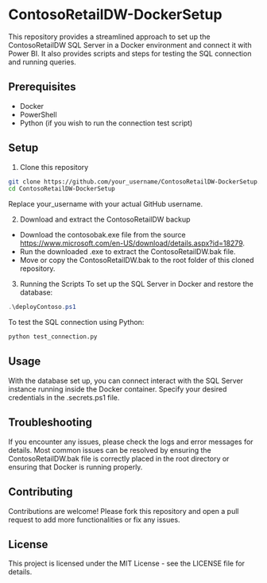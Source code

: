 # ContosoRetailDW-DockerSetup
This repository provides a streamlined approach to set up the ContosoRetailDW SQL Server in a Docker environment and connect it with Power BI. It also provides scripts and steps for testing the SQL connection and running queries.

## Prerequisites
- Docker
- PowerShell
- Python (if you wish to run the connection test script)

## Setup
1. Clone this repository
```bash
git clone https://github.com/your_username/ContosoRetailDW-DockerSetup.git
cd ContosoRetailDW-DockerSetup
```
Replace your_username with your actual GitHub username.

2. Download and extract the ContosoRetailDW backup
- Download the contosobak.exe file from the source https://www.microsoft.com/en-US/download/details.aspx?id=18279.
- Run the downloaded .exe to extract the ContosoRetailDW.bak file.
- Move or copy the ContosoRetailDW.bak to the root folder of this cloned repository.

3. Running the Scripts
To set up the SQL Server in Docker and restore the database:

```powershell
.\deployContoso.ps1
```
To test the SQL connection using Python:

```bash
python test_connection.py
```

## Usage
With the database set up, you can connect interact with the SQL Server instance running inside the Docker container. Specify your desired credentials in the .secrets.ps1 file.

## Troubleshooting
If you encounter any issues, please check the logs and error messages for details. Most common issues can be resolved by ensuring the ContosoRetailDW.bak file is correctly placed in the root directory or ensuring that Docker is running properly.

## Contributing
Contributions are welcome! Please fork this repository and open a pull request to add more functionalities or fix any issues.

## License
This project is licensed under the MIT License - see the LICENSE file for details.

